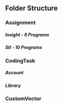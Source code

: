 ## Folder Structure

### Assignment
##### Insight - 6 Programs
##### Stl - 10 Programs

### CodingTask
##### Account
##### Library

### CustomVector

